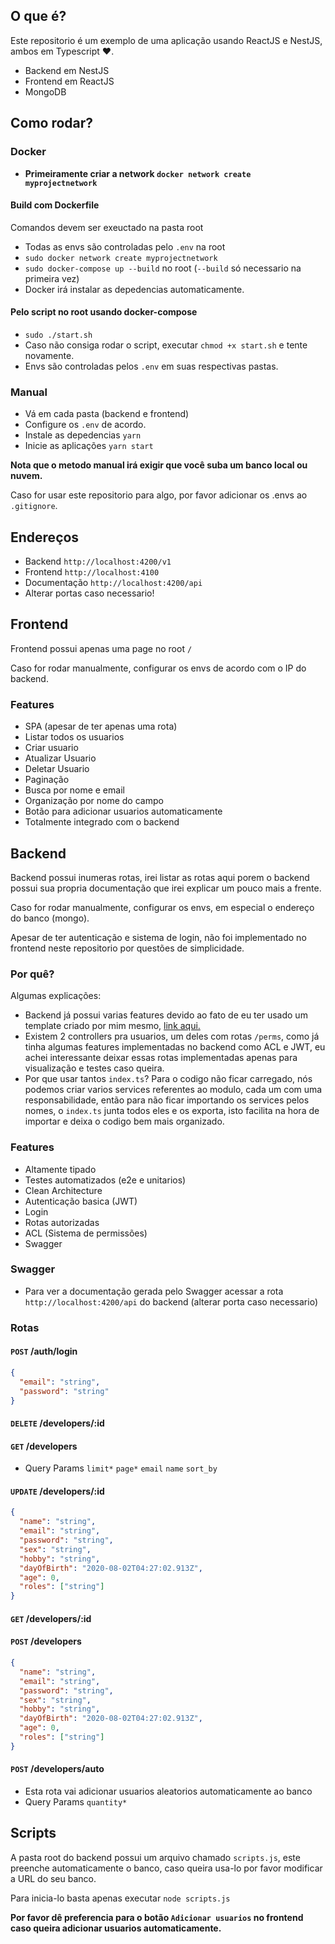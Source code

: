 ## O que é?

Este repositorio é um exemplo de uma aplicação usando ReactJS e NestJS, ambos em Typescript ❤️.

- Backend em NestJS
- Frontend em ReactJS
- MongoDB

## Como rodar?

### Docker

- **Primeiramente criar a network `docker network create myprojectnetwork`**

#### Build com Dockerfile

Comandos devem ser exeuctado na pasta root

- Todas as envs são controladas pelo `.env` na root
- `sudo docker network create myprojectnetwork`
- `sudo docker-compose up --build` no root (`--build` só necessario na primeira vez)
- Docker irá instalar as depedencias automaticamente.

#### Pelo script no root usando docker-compose

- `sudo ./start.sh`
- Caso não consiga rodar o script, executar `chmod +x start.sh` e tente novamente.
- Envs são controladas pelos `.env` em suas respectivas pastas.

### Manual

- Vá em cada pasta (backend e frontend)
- Configure os `.env` de acordo.
- Instale as depedencias `yarn`
- Inicie as aplicações `yarn start`

**Nota que o metodo manual irá exigir que você suba um banco local ou nuvem.**

Caso for usar este repositorio para algo, por favor adicionar os .envs ao `.gitignore`.

## Endereços

- Backend `http://localhost:4200/v1`
- Frontend `http://localhost:4100`
- Documentação `http://localhost:4200/api`
- Alterar portas caso necessario!

## Frontend

Frontend possui apenas uma page no root `/`

Caso for rodar manualmente, configurar os envs de acordo com o IP do backend.

### Features

- SPA (apesar de ter apenas uma rota)
- Listar todos os usuarios
- Criar usuario
- Atualizar Usuario
- Deletar Usuario
- Paginação
- Busca por nome e email
- Organização por nome do campo
- Botão para adicionar usuarios automaticamente
- Totalmente integrado com o backend

## Backend

Backend possui inumeras rotas, irei listar as rotas aqui porem o backend possui sua propria documentação que irei explicar um pouco mais a frente.

Caso for rodar manualmente, configurar os envs, em especial o endereço do banco (mongo).

Apesar de ter autenticação e sistema de login, não foi implementado no frontend neste repositorio por questões de simplicidade.

### Por quê?

Algumas explicações:

- Backend já possui varias features devido ao fato de eu ter usado um template criado por mim mesmo, [link aqui.](https://github.com/remxk2/nestjs-starter)
- Existem 2 controllers pra usuarios, um deles com rotas `/perms`, como já tinha algumas features implementadas no backend como ACL e JWT, eu achei interessante deixar essas rotas implementadas apenas para visualização e testes caso queira.
- Por que usar tantos `index.ts`? Para o codigo não ficar carregado, nós podemos criar varios services referentes ao modulo, cada um com uma responsabilidade, então para não ficar importando os services pelos nomes, o `index.ts` junta todos eles e os exporta, isto facilita na hora de importar e deixa o codigo bem mais organizado.

### Features

- Altamente tipado
- Testes automatizados (e2e e unitarios)
- Clean Architecture
- Autenticação basica (JWT)
- Login
- Rotas autorizadas
- ACL (Sistema de permissões)
- Swagger

### Swagger

- Para ver a documentação gerada pelo Swagger acessar a rota `http://localhost:4200/api` do backend (alterar porta caso necessario)

### Rotas

#### `POST` /auth/login

```json
{
  "email": "string",
  "password": "string"
}
```

#### `DELETE` /developers/:id

#### `GET` /developers

- Query Params `limit*` `page*` `email` `name` `sort_by`

#### `UPDATE` /developers/:id

```json
{
  "name": "string",
  "email": "string",
  "password": "string",
  "sex": "string",
  "hobby": "string",
  "dayOfBirth": "2020-08-02T04:27:02.913Z",
  "age": 0,
  "roles": ["string"]
}
```

#### `GET` /developers/:id

#### `POST` /developers

```json
{
  "name": "string",
  "email": "string",
  "password": "string",
  "sex": "string",
  "hobby": "string",
  "dayOfBirth": "2020-08-02T04:27:02.913Z",
  "age": 0,
  "roles": ["string"]
}
```

#### `POST` /developers/auto

- Esta rota vai adicionar usuarios aleatorios automaticamente ao banco
- Query Params `quantity*`

## Scripts

A pasta root do backend possui um arquivo chamado `scripts.js`, este preenche automaticamente o banco, caso queira usa-lo por favor modificar a URL do seu banco.

Para inicia-lo basta apenas executar `node scripts.js`

**Por favor dê preferencia para o botão `Adicionar usuarios` no frontend caso queira adicionar usuarios automaticamente.**
